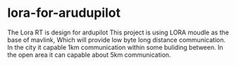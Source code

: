 # lora-for-arudupilot
The Lora RT is design for ardupilot
This project is using LORA moudle as the base of mavlink, Which will provide low byte long distance communication.
In the city it capable 1km communication within some buliding between. In the open area it can capable about 5km communication.
